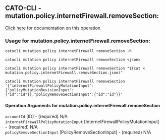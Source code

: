
## CATO-CLI - mutation.policy.internetFirewall.removeSection:
[Click here](https://api.catonetworks.com/documentation/#mutation-mutation.policy.internetFirewall.removeSection) for documentation on this operation.

### Usage for mutation.policy.internetFirewall.removeSection:

`catocli mutation policy internetFirewall removeSection -h`

`catocli mutation policy internetFirewall removeSection <json>`

`catocli mutation policy internetFirewall removeSection "$(cat < mutation.policy.internetFirewall.removeSection.json)"`

`catocli mutation policy internetFirewall removeSection '{"internetFirewallPolicyMutationInput":{"policyMutationRevisionInput":{"id":"id"}},"policyRemoveSectionInput":{"id":"id"}}'`


#### Operation Arguments for mutation.policy.internetFirewall.removeSection ####

`accountId` [ID] - (required) N/A    
`internetFirewallPolicyMutationInput` [InternetFirewallPolicyMutationInput] - (required) N/A    
`policyRemoveSectionInput` [PolicyRemoveSectionInput] - (required) N/A    
